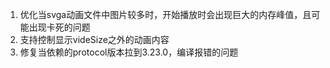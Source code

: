 1. 优化当svga动画文件中图片较多时，开始播放时会出现巨大的内存峰值，且可能出现卡死的问题
2. 支持控制显示videSize之外的动画内容
3. 修复当依赖的protocol版本拉到3.23.0，编译报错的问题

